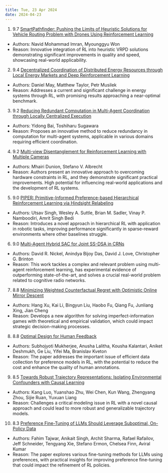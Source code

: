 ```yaml
---
title: Tue, 23 Apr 2024
date: 2024-04-23
---
```

1. 9.7 [SmartPathfinder: Pushing the Limits of Heuristic Solutions for Vehicle Routing Problem with Drones Using Reinforcement Learning](https://arxiv.org/abs/2404.13068)
* Authors: Navid Mohammad Imran, Myounggyu Won
* Reason: Innovative integration of RL into heuristic VRPD solutions demonstrating significant improvements in quality and speed, showcasing real-world applicability.

2. 9.4 [Decentralized Coordination of Distributed Energy Resources through Local Energy Markets and Deep Reinforcement Learning](https://arxiv.org/abs/2404.13142)
* Authors: Daniel May, Matthew Taylor, Petr Musilek
* Reason: Addresses a current and significant challenge in energy systems through RL, with promising results approaching a near-optimal benchmark.

3. 9.2 [Reducing Redundant Computation in Multi-Agent Coordination through Locally Centralized Execution](https://arxiv.org/abs/2404.13096)
* Authors: Yidong Bai, Toshiharu Sugawara
* Reason: Proposes an innovative method to reduce redundancy in computation for multi-agent systems, applicable in various domains requiring efficient coordination.

4. 9.2 [Multi-view Disentanglement for Reinforcement Learning with Multiple Cameras](https://arxiv.org/abs/2404.14064)
* Authors: Mhairi Dunion, Stefano V. Albrecht
* Reason: Authors present an innovative approach to overcoming hardware constraints in RL, and they demonstrate significant practical improvements. High potential for influencing real-world applications and the development of RL systems.

5. 9.0 [PIPER: Primitive-Informed Preference-based Hierarchical Reinforcement Learning via Hindsight Relabeling](https://arxiv.org/abs/2404.13423)
* Authors: Utsav Singh, Wesley A. Suttle, Brian M. Sadler, Vinay P. Namboodiri, Amrit Singh Bedi
* Reason: Introduces a novel approach in hierarchical RL with application in robotic tasks, improving performance significantly in sparse-reward environments where other baselines struggle.

6. 9.0 [Multi-Agent Hybrid SAC for Joint SS-DSA in CRNs](https://arxiv.org/abs/2404.14319)
* Authors: David R. Nickel, Anindya Bijoy Das, David J. Love, Christopher G. Brinton
* Reason: This work tackles a complex and relevant problem using multi-agent reinforcement learning, has experimental evidence of outperforming state-of-the-art, and solves a crucial real-world problem related to cognitive radio networks.

7. 8.8 [Minimizing Weighted Counterfactual Regret with Optimistic Online Mirror Descent](https://arxiv.org/abs/2404.13891)
* Authors: Hang Xu, Kai Li, Bingyun Liu, Haobo Fu, Qiang Fu, Junliang Xing, Jian Cheng
* Reason: Develops a new algorithm for solving imperfect-information games with theoretical and empirical validation, which could impact strategic decision-making processes.

8. 8.8 [Optimal Design for Human Feedback](https://arxiv.org/abs/2404.13895)
* Authors: Subhojyoti Mukherjee, Anusha Lalitha, Kousha Kalantari, Aniket Deshmukh, Ge Liu, Yifei Ma, Branislav Kveton
* Reason: The paper addresses the important issue of efficient data collection for preference models in RL, with the potential to reduce the cost and enhance the quality of human annotations.

9. 8.5 [Towards Robust Trajectory Representations: Isolating Environmental Confounders with Causal Learning](https://arxiv.org/abs/2404.14073)
* Authors: Kang Luo, Yuanshao Zhu, Wei Chen, Kun Wang, Zhengyang Zhou, Sijie Ruan, Yuxuan Liang
* Reason: Challenges a critical modeling issue in RL with a novel causal approach and could lead to more robust and generalizable trajectory models.

10. 8.3 [Preference Fine-Tuning of LLMs Should Leverage Suboptimal, On-Policy Data](https://arxiv.org/abs/2404.14367)
* Authors: Fahim Tajwar, Anikait Singh, Archit Sharma, Rafael Rafailov, Jeff Schneider, Tengyang Xie, Stefano Ermon, Chelsea Finn, Aviral Kumar
* Reason: The paper explores various fine-tuning methods for LLMs using preferences, with practical insights for improving preference fine-tuning that could impact the refinement of RL policies.


